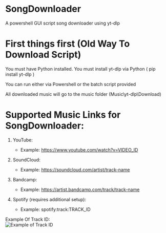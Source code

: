 # SongDownloader
A powershell GUI script song downloader using yt-dlp 

# First things first (Old Way To Download Script)

You must have Python installed.
You must install yt-dlp via Python ( pip install yt-dlp ) 

You can run either via Powershell or the batch script provided

All downloaded music will go to the music folder (Music\yt-dlp\Download\)

# Supported Music Links for SongDownloader:

1. YouTube:
   - Example: https://www.youtube.com/watch?v=VIDEO_ID

2. SoundCloud:
   - Example: https://soundcloud.com/artist/track-name

3. Bandcamp:
   - Example: https://artist.bandcamp.com/track/track-name

4. Spotify (requires additional setup):
   - Example: spotify:track:TRACK_ID

Example Of Track ID:  
![Example of Track ID](https://i.imgur.com/aEWWUuQ.png)
